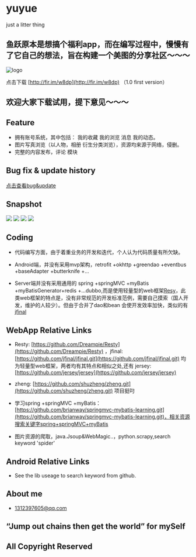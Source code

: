 # yuyue
just a litter thing


## 鱼跃原本是想搞个福利app，而在编写过程中，慢慢有了它自己的想法，旨在构建一个美图的分享社区～～～

![logo](http://firicon.fir.im/b4488c024776f83e32573bd9183181679c585a86)

点击下载  [http://fir.im/w8dp](http://fir.im/w8dp) （1.0 first version）

## 欢迎大家下载试用，提下意见～～～


## Feature
- 拥有账号系统，其中包括： 我的收藏 我的浏览 消息 我的动态。
- 图片写真浏览（以人物，相册 衍生分类浏览），资源均来源于网络，侵删。
- 完整的内容发布，评论 模块


## Bug fix & update history
[点击查看bug&update](log.md)

## Snapshot

![](http://yuyue4app.oss-cn-hangzhou.aliyuncs.com/app/S70503-1637481.jpg)
![](http://yuyue4app.oss-cn-hangzhou.aliyuncs.com/app/S70503-1637551.jpg)
![](http://yuyue4app.oss-cn-hangzhou.aliyuncs.com/app/S70503-1644131.jpg)
![](http://yuyue4app.oss-cn-hangzhou.aliyuncs.com/app/S70531-1057201.jpg)

## Coding

- 代码编写方面，由于着重业务的开发和迭代，个人认为代码质量有所欠缺。

- Android端，并没有采用mvp架构，retrofit +okhttp +greendao +eventbus +baseAdapter +butterknife
 +...
 
- Server端并没有采用通用的 spring +springMVC +myBatis +myBatisGenerator+redis +...dubbo,而是使用轻量型的web框架[Resy](https://github.com/Dreampie/Resty)，此类web框架的特点是，没有非常规范的开发标准范例，需要自己摸索（国人开发，维护的人较少）。但由于合并了dao和bean 会使开发效率加快，类似的有[jfinal](https://github.com/jfinal/jfinal.git)




## WebApp Relative Links
- Resty: [https://github.com/Dreampie/Resty](https://github.com/Dreampie/Resty) ，jfinal: [https://github.com/jfinal/jfinal.git](https://github.com/jfinal/jfinal.git) 均为轻量型web框架，两者均有其特点和相似之处,还有 jersey: [https://github.com/jersey/jersey](https://github.com/jersey/jersey)
- zheng: [https://github.com/shuzheng/zheng.git](https://github.com/shuzheng/zheng.git) 项目挺叼
- 学习spring +springMVC +myBatis： [https://github.com/brianway/springmvc-mybatis-learning.git](https://github.com/brianway/springmvc-mybatis-learning.git)，相关资源搜索关键字spring+springMVC+myBatis

- 图片资源的爬取，java.Jsoup&WebMagic..，python.scrapy,search keyword 'spider'


## Android Relative Links

- See the lib useage to search  keyword from github.


## About me

- 1312397605@qq.com

## “Jump out chains then get the world” for mySelf

## All Copyright Reserved